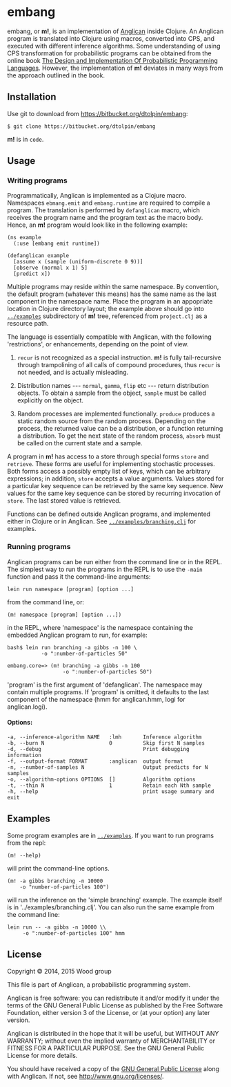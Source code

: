 # embang

embang, or __m!__, is an implementation of
[Anglican](http://www.robots.ox.ac.uk/~fwood/anglican/) inside
Clojure. An Anglican program is translated into Clojure using
macros, converted into CPS, and executed with different
inference algorithms. Some understanding of using CPS
transformation for probabilistic programs can be obtained from
the online book [The Design and Implementation Of Probabilistic
Programming Languages](http://dippl.org/). However, the
implementation of __m!__  deviates in many ways from the approach
outlined in the book.

## Installation

Use git to download from https://bitbucket.org/dtolpin/embang:

    $ git clone https://bitbucket.org/dtolpin/embang

__m!__ is in `code`.

## Usage

### Writing programs

Programmatically, Anglican is implemented as a Clojure macro.
Namespaces `ebmang.emit` and `embang.runtime` are required
to compile a program. The translation is performed by
`defanglican` macro, which receives the program name and
the program text as the macro body. Hence, an __m!__ program
would look like in the following example:

    (ns example
      (:use [embang emit runtime])

    (defanglican example
      [assume x (sample (uniform-discrete 0 9))]
      [observe (normal x 1) 5]
      [predict x])

Multiple programs may reside within the same namespace.  By
convention, the default program (whatever this means) has the
same name as the last component in the namespace name.  Place
the program in an appopriate location in Clojure directory
layout; the example above should go into [`../examples`](../examples/)
subdirectory of __m!__ tree, referenced from `project.clj` as
a resource path.

The language is essentially compatible with Anglican, with 
the following 'restrictions', or enhancements, depending on the
point of view. 

  1. `recur` is not recognized as a special instruction. __m!__
  is fully tail-recursive  through trampolining of all calls of
  compound procedures, thus `recur` is not needed, and is
  actually misleading.

  2. Distribution names --- `normal`, `gamma`, `flip` etc --- 
  return distribution objects. To obtain a sample from the
  object, `sample` must be called explicitly on the object.

  3. Random processes are implemented functionally. `produce`
  produces a static random source from the random process.
  Depending on the process, the returned value can be a 
  distribution, or a function returning a distribution. 
  To get the next state of the random process, `absorb` must
  be called on the current state and a sample.

A program in __m!__  has access to a store through special
forms `store` and `retrieve`. These forms are useful for
implementing stochastic processes. Both forms access a
possibly empty list of keys, which can be arbitrary
expressions; in addition, `store` accepts a value arguments.
Values stored for a particular key sequence can be retrieved
by the same key sequence. New values for the same key
sequence can be stored by recurring invocation of `store`.
The last stored value is retrieved.

Functions can be defined outside Anglican programs, and
implemented either in Clojure or in Anglican. See 
[`../examples/branching.clj`](../examples/branching.clj)
for examples.

### Running programs

Anglican programs can be run either from the command line
or in the REPL. The simplest way to run the programs in the
REPL is to use the `-main` function and pass it the command-line
arguments:

    lein run namespace [program] [option ...]

from the command line, or:

    (m! namespace [program] [option ...])

in the REPL, where 'namespace' is the namespace containing the
embedded Anglican program to run, for example:

    bash$ lein run branching -a gibbs -n 100 \
               -o ":number-of-particles 50"

    embang.core=> (m! branching -a gibbs -n 100
                      -o ":number-of-particles 50")
               
'program' is the first argument of 'defanglican'. The namespace
may contain multiple programs. If 'program' is omitted, it defaults
to the last component of the namespace (hmm for anglican.hmm,
logi for anglican.logi).

#### Options:

    -a, --inference-algorithm NAME   :lmh       Inference algorithm
    -b, --burn N                     0          Skip first N samples
    -d, --debug                                 Print debugging information
    -f, --output-format FORMAT       :anglican  output format
    -n, --number-of-samples N                   Output predicts for N samples
    -o, --algorithm-options OPTIONS  []         Algorithm options
    -t, --thin N                     1          Retain each Nth sample
    -h, --help                                  print usage summary and exit


## Examples

Some program examples are in [`../examples`](../examples/).
If you want to run programs from the repl:

    (m! --help)

will print the command-line options.

    (m! -a gibbs branching -n 10000
        -o "number-of-particles 100")

will run the inference on the 'simple branching' example. The
example itself is in '../examples/branching.clj'. You can also
run the same example from the command line:

    lein run -- -a gibbs -n 10000 \\
         -o ":number-of-particles 100" hmm

## License

Copyright © 2014, 2015 Wood group

This file is part of Anglican, a probabilistic programming system.

Anglican is free software: you can redistribute it and/or modify
it under the terms of the GNU General Public License as published by
the Free Software Foundation, either version 3 of the License, or
(at your option) any later version.

Anglican is distributed in the hope that it will be useful,
but WITHOUT ANY WARRANTY; without even the implied warranty of
MERCHANTABILITY or FITNESS FOR A PARTICULAR PURPOSE.  See the
GNU General Public License for more details.

You should have received a copy of the [GNU General Public
License](gpl-3.0.txt) along with Anglican.  If not, see
<http://www.gnu.org/licenses/>.
